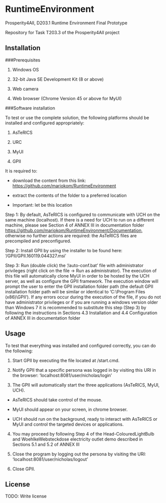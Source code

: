 # RuntimeEnvironment

Prosperity4All, D203.1 Runtime Environment Final Prototype

Repository for Task T203.3 of the Prosperity4All project

## Installation

###Prerequisites

1) Windows OS

2) 32-bit Java SE Development Kit (8 or above)

3) Web camera

4) Web browser (Chrome Version 45 or above for MyUI)



###Software installation

To test or use the complete solution, the following platforms should be installed and configured appropriately:

1) AsTeRICS

2) URC

3) MyUI

4) GPII


It is required to:

- download the content from this link: https://github.com/mariokom/RuntimeEnvironment

- extract the contents of the folder to a preferred location

- Important: let <REFolderPath> be this location



Step 1: By default, AsTeRICS is configured to communicate with UCH on the same machine (localhost). If there is a need for UCH to run on a different machine, please see Section 4 of ANNEX III in documentation folder https://github.com/mariokom/RuntimeEnvironment/Documentation, otherwise no further actions are required: the AsTeRICS files are precompiled and preconfigured.

Step 2: Install GPII by using the installer to be found here: ‘<REFolderPath>/GPII/GPII.160119.044327.msi’

Step 3: Run (double click) the ‘<REFolderPath>/auto-conf.bat’ file with administrator privileges (right click on the file -> Run as administrator). The execution of this file will automatically clone MyUI in order to be hosted by the UCH server, as well as configure the GPII framework. The execution window will prompt the user to enter the GPII installation folder path (the default GPII installation folder path will be similar or identical to ‘C:\Program Files (x86)\GPII’). If any errors occur during the execution of the file, if you do not have administrator privileges or if you are running a windows version older than Windows 7 it is recommended to substitute this step (Step 3) by following the instructions in Sections 4.3 Installation and 4.4 Configuration of ANNEX III in documentation folder
	


## Usage

To test that everything was installed and configured correctly, you can do the following:

1) Start GPII by executing the file located at <GPIIRootFolder>/start.cmd.

2) Notify GPII that a specific persona was logged in by visiting this URI in the browser: ‘localhost:8081/user/nicholas/login’

3) The GPII will automatically start the three applications (AsTeRICS, MyUI, UCH).

- AsTeRICS should take control of the mouse.

- MyUI should appear on your screen, in chrome browser.

- UCH should run on the background, ready to interact with AsTeRICS or MyUI and control the targeted devices or applications.

4) You may proceed by following Step 4 of the Head-ColouredLightBulb and WoehlkeWebsteckdose electricity outlet demo described in Sections 5.1 and 5.2 of ANNEX III

5) Close the program by logging out the persona by visiting the URI: ‘localhost:8081/user/nicholas/logout’

6) Close GPII.


## License

TODO: Write license
